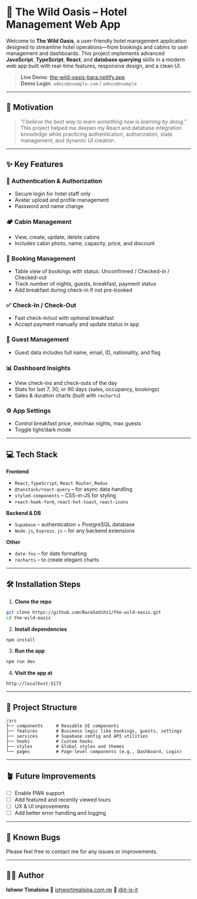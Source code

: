 # 🌴 The Wild Oasis – Hotel Management Web App

Welcome to **The Wild Oasis**, a user-friendly hotel management application designed to streamline hotel operations—from bookings and cabins to user management and dashboards. This project implements advanced **JavaScript**, **TypeScript**, **React**, and **database querying** skills in a modern web app built with real-time features, responsive design, and a clean UI.

> **Live Demo**: [the-wild-oasis-bara.netlify.app](https://the-wild-oasis-bara.netlify.app)  
> **Demo Login**: `admin@example.com` / `admin@example`

---

## 🧠 Motivation

> _"I believe the best way to learn something new is learning by doing."_  
> This project helped me deepen my React and database integration knowledge while practicing authentication, authorization, state management, and dynamic UI creation.

---

## ✨ Key Features

### 🔐 Authentication & Authorization

- Secure login for hotel staff only
- Avatar upload and profile management
- Password and name change

### 🏕️ Cabin Management

- View, create, update, delete cabins
- Includes cabin photo, name, capacity, price, and discount

### 📅 Booking Management

- Table view of bookings with status: Unconfirmed / Checked-in / Checked-out
- Track number of nights, guests, breakfast, payment status
- Add breakfast during check-in if not pre-booked

### ✅ Check-In / Check-Out

- Fast check-in/out with optional breakfast
- Accept payment manually and update status in app

### 🧍 Guest Management

- Guest data includes full name, email, ID, nationality, and flag

### 📊 Dashboard Insights

- View check-ins and check-outs of the day
- Stats for last 7, 30, or 90 days (sales, occupancy, bookings)
- Sales & duration charts (built with `recharts`)

### ⚙️ App Settings

- Control breakfast price, min/max nights, max guests
- Toggle light/dark mode

---

## 💻 Tech Stack

**Frontend**

- `React`, `TypeScript`, `React Router`, `Redux`
- `@tanstack/react-query` – for async data handling
- `styled-components` – CSS-in-JS for styling
- `react-hook-form`, `react-hot-toast`, `react-icons`

**Backend & DB**

- `Supabase` – authentication + PostgreSQL database
- `Node.js`, `Express.js` – for any backend extensions

**Other**

- `date-fns` – for date formatting
- `recharts` – to create elegant charts

---

## 🛠️ Installation Steps

1. **Clone the repo**

```bash
git clone https://github.com/BaraSedih11/the-wild-oasis.git
cd the-wild-oasis
```

2. **Install dependencies**

```bash
npm install
```

3. **Run the app**

```bash
npm run dev
```

4. **Visit the app at**

```
http://localhost:5173
```

---

## 🧱 Project Structure

```
/src
├── components     # Reusable UI components
├── features       # Business logic like bookings, guests, settings
├── services       # Supabase config and API utilities
├── hooks          # Custom hooks
├── styles         # Global styles and themes
└── pages          # Page-level components (e.g., Dashboard, Login)
```

---

## 🪴 Future Improvements

- [ ] Enable PWA support
- [ ] Add featured and recently viewed tours
- [ ] UX & UI improvements
- [ ] Add better error handling and logging

---

## 🐛 Known Bugs

Please feel free to contact me for any issues or improvements.

---

## 🧑‍💻 Author

**Ishwor Timalsina**
🔗 [ishwortimalsina.com.np](https://ishwortimalsina.com.np)
🐙 [@it-is-it](https://github.com/it-is-it)
